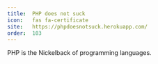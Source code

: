 ```yaml
---
title:  PHP does not suck
icon:   fas fa-certificate       
site:   https://phpdoesnotsuck.herokuapp.com/
order:  103
---
```


PHP is the Nickelback of programming languages.
